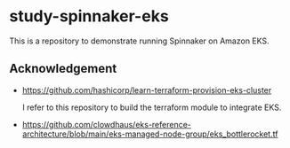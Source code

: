 # study-spinnaker-eks

This is a repository to demonstrate running Spinnaker on Amazon EKS.

## Acknowledgement

- https://github.com/hashicorp/learn-terraform-provision-eks-cluster

  I refer to this repository to build the terraform module to integrate EKS.

- https://github.com/clowdhaus/eks-reference-architecture/blob/main/eks-managed-node-group/eks_bottlerocket.tf
